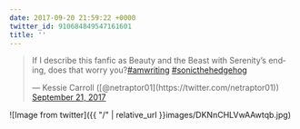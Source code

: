 ```yaml
---
date: 2017-09-20 21:59:22 +0000
twitter_id: 910684849547161601
title: ''
---
```


<blockquote class="twitter-tweet"><p lang="en" dir="ltr">If I describe this fanfic as Beauty and the Beast with Serenity’s ending, does that worry you?<a href="https://twitter.com/hashtag/amwriting?src=hash&amp;ref_src=twsrc%5Etfw">#amwriting</a> <a href="https://twitter.com/hashtag/sonicthehedgehog?src=hash&amp;ref_src=twsrc%5Etfw">#sonicthehedgehog</a></p>&mdash; Kessie Carroll ([@netraptor01](https://twitter.com/netraptor01)) <a href="https://twitter.com/netraptor01/status/910672343604834304?ref_src=twsrc%5Etfw">September 21, 2017</a></blockquote>
<script async src="https://platform.twitter.com/widgets.js" charset="utf-8"></script>



![Image from twitter]({{ "/" | relative_url  }}images/DKNnCHLVwAAwtqb.jpg)
